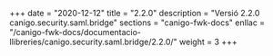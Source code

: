 +++
date        = "2020-12-12"
title       = "2.2.0"
description = "Versió 2.2.0 canigo.security.saml.bridge"
sections    = "canigo-fwk-docs"
enllac		= "/canigo-fwk-docs/documentacio-llibreries/canigo.security.saml.bridge/2.2.0/"
weight		= 3
+++

